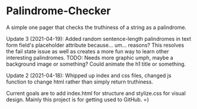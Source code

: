 # Palindrome-Checker
A simple one pager that checks the truthiness of a string as a palindrome.

Update 3 (2021-04-19): Added random sentence-length palindromes in text form field's placeholder attribute because... um... reasons? This resolves the fail state issue as well as creates a more fun way to learn other interesting palindromes.
TODO: Needs more graphic umph, maybe a background image or something? Could animate the h1 title or something.

Update 2 (2021-04-18): Whipped up index and css files, changed js function to change html rather than simply return truthiness.

Current goals are to add index.html for structure and stylize.css for visual design. Mainly this project is for getting used to GitHub. =)
